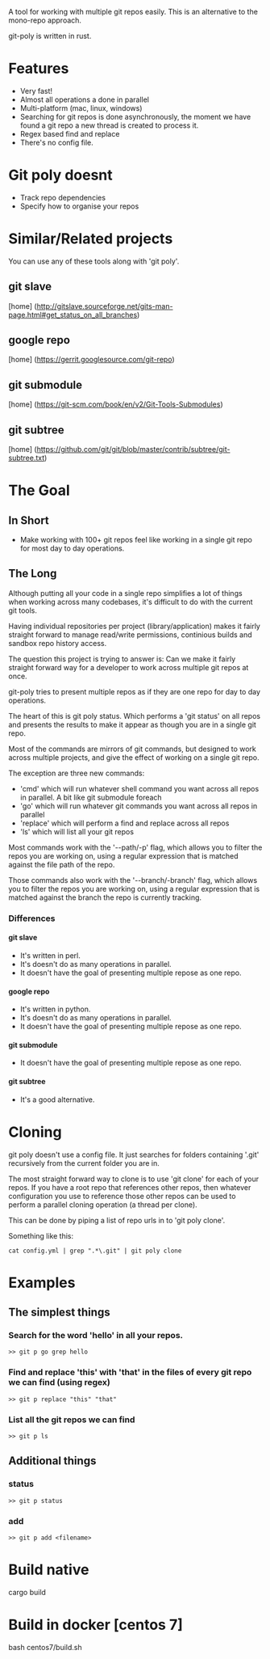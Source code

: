 A tool for working with multiple git repos easily.
This is an alternative to the mono-repo approach.

git-poly is written in rust.

# Features
- Very fast!
- Almost all operations a done in parallel
- Multi-platform (mac, linux, windows)
- Searching for git repos is done asynchronously, the moment we have found a git
  repo a new thread is created to process it.
- Regex based find and replace
- There's no config file.

# Git poly doesnt
- Track repo dependencies
- Specify how to organise your repos

# Similar/Related projects

You can use any of these tools along with 'git poly'.

## git slave
[home] (http://gitslave.sourceforge.net/gits-man-page.html#get_status_on_all_branches)
## google repo
[home] (https://gerrit.googlesource.com/git-repo)
## git submodule
[home] (https://git-scm.com/book/en/v2/Git-Tools-Submodules)
## git subtree
[home] (https://github.com/git/git/blob/master/contrib/subtree/git-subtree.txt)

# The Goal
## In Short
- Make working with 100+ git repos feel like working in a single git repo for most
day to day operations.

## The Long
Although putting all your code in a single repo simplifies a lot of things when
working across many codebases, it's difficult to do with the current git tools.

Having individual repositories per project (library/application) makes it fairly
straight forward to manage read/write permissions, continious builds and sandbox
repo history access.

The question this project is trying to answer is:
    Can we make it fairly straight forward way for a developer to work across
    multiple git repos at once.

git-poly tries to present multiple repos as if they are one repo for day to day
operations.

The heart of this is git poly status. Which performs a 'git status' on all repos
and presents the results to make it appear as though you are in a single git
repo.

Most of the commands are mirrors of git commands, but designed to work across
multiple projects, and give the effect of working on a single git repo.

The exception are three new commands:
- 'cmd' which will run whatever shell command you want across all repos in parallel. A bit like git submodule foreach
- 'go' which will run whatever git commands you want across all repos in parallel
- 'replace' which will perform a find and replace across all repos
- 'ls' which will list all your git repos

Most commands work with the '--path/-p' flag, which allows you to filter
the repos you are working on, using a regular expression that is matched against
the file path of the repo.

Those commands also work with the '--branch/-branch' flag, which allows you to filter
the repos you are working on, using a regular expression that is matched against
the branch the repo is currently tracking.

### Differences
#### git slave
- It's written in perl.
- It's doesn't do as many operations in parallel.
- It doesn't have the goal of presenting multiple repose as one repo.
#### google repo
- It's written in python.
- It's doesn't do as many operations in parallel.
- It doesn't have the goal of presenting multiple repose as one repo.
#### git submodule
- It doesn't have the goal of presenting multiple repose as one repo.
#### git subtree
- It's a good alternative.

# Cloning

git poly doesn't use a config file. It just searches for folders containing
'.git' recursively from the current folder you are in.

The most straight forward way to clone is to use 'git clone' for each of
your repos. If you have a root repo that references other repos, then whatever
configuration you use to reference those other repos can be used to perform
a parallel cloning operation (a thread per clone).

This can be done by piping a list of repo urls in to 'git poly clone'.

Something like this:
```
cat config.yml | grep ".*\.git" | git poly clone
```

# Examples
## The simplest things
### Search for the word 'hello' in all your repos.
```
>> git p go grep hello
```

### Find and replace 'this' with 'that' in the files of every git repo we can find (using regex)
```
>> git p replace "this" "that"
```

### List all the git repos we can find
```
>> git p ls
```

## Additional things
### status
```
>> git p status
```

### add
```
>> git p add <filename>
```

# Build native
cargo build

# Build in docker [centos 7]
bash centos7/build.sh
